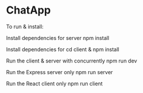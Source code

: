 # ChatApp

To run & install:

Install dependencies for server npm install

Install dependencies for cd client & npm install 

Run the client & server with concurrently npm run dev

Run the Express server only npm run server

Run the React client only npm run client
